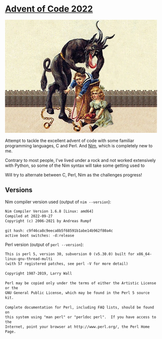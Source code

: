 # [Advent of Code 2022](https://adventofcode.com/2022)

![Krampus](/assets/krampus.jpg)

Attempt to tackle the excellent advent of code with some familiar programming languages, C and Perl. And [Nim](https://nim-lang.org/), which is completely new to me.

Contrary to most people, I've lived under a rock and not worked extensively with Python, so some of the Nim syntax will take some getting used to

Will try to alternate between C, Perl, Nim as the challenges progress!

## Versions

Nim compiler version used (output of `nim --version`):

```
Nim Compiler Version 1.6.8 [Linux: amd64]
Compiled at 2022-09-27
Copyright (c) 2006-2021 by Andreas Rumpf

git hash: c9f46ca8c9eeca8b5f68591b1abe14b962f80a4c
active boot switches: -d:release
```

Perl version (output of `perl --version`):
```
This is perl 5, version 30, subversion 0 (v5.30.0) built for x86_64-linux-gnu-thread-multi
(with 57 registered patches, see perl -V for more detail)

Copyright 1987-2019, Larry Wall

Perl may be copied only under the terms of either the Artistic License or the
GNU General Public License, which may be found in the Perl 5 source kit.

Complete documentation for Perl, including FAQ lists, should be found on
this system using "man perl" or "perldoc perl".  If you have access to the
Internet, point your browser at http://www.perl.org/, the Perl Home Page.
```
